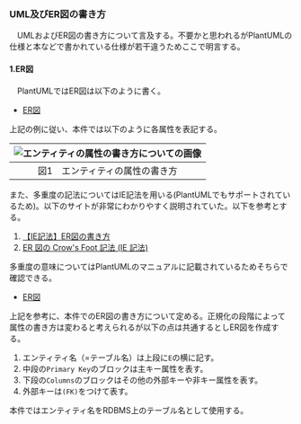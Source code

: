 ---
---

<h3>UML及びER図の書き方</h3>
　UMLおよびER図の書き方について言及する。不要かと思われるがPlantUMLの仕様と本などで書かれている仕様が若干違うためここで明言する。

#### 1.ER図
　PlantUMLではER図は以下のように書く。
- [ER図](https://plantuml.com/ja/ie-diagram)  

上記の例に従い、本件では以下のように各属性を表記する。

|![エンティティの属性の書き方についての画像]({{site.baseurl}}/assets/images/entity-description.png)|
|:-:|
|図1　エンティティの属性の書き方|

また、多重度の記法についてはIE記法を用いる(PlantUMLでもサポートされているため)。以下のサイトが非常にわかりやすく説明されていた。以下を参考とする。
1. [【IE記法】ER図の書き方](https://qiita.com/djkazunoko/items/207b4fac8adeae3085f1)
1. [ER 図の Crow's Foot 記法 (IE 記法)](https://knooto.info/erd-crows-foot/)

多重度の意味についてはPlantUMLのマニュアルに記載されているためそちらで確認できる。
- [ER図](https://plantuml.com/ja/ie-diagram) 

上記を参考に、本件でのER図の書き方について定める。正規化の段階によって属性の書き方は変わると考えられるが以下の点は共通するとしER図を作成する。

1. エンティティ名（=テーブル名）は上段に`E`の横に記す。
1. 中段の`Primary Key`のブロックは主キー属性を表す。
1. 下段の`Columns`のブロックはその他の外部キーや非キー属性を表す。
1. 外部キーは`(FK)`をつけて表す。

本件ではエンティティ名をRDBMS上のテーブル名として使用する。